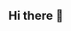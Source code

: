 ## Hi there 👋

<!--
**ZLF369/ZLF369** is a ✨ _special_ ✨ repository because its `README.md` (this file) appears on your GitHub profile.

Here are some ideas to get you started:

 🔭 I’m currently working on Java, C++, Python, MySql projects
 🌱 I’m currently learning Node.Js, C, JavaScript
- 👯 I’m looking to collaborate on ...
- 🤔 I’m looking for help with ...
- 💬 Ask me about ...
 📫 How to reach me: ecthelion868@gmail.com 
 😄 Pronouns: he/him
- ⚡ Fun fact: ...
-->
